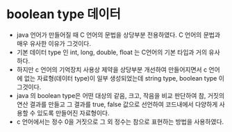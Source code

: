 # boolean type 데이터
* java 언어가 만들어질 때 C 언어의 문법을 상당부분 전용하였다. C 언어의 문법과 매우 유사한 이유가 그것이다.
* 기본 데이터 type 인 int, long, double, float 는 C언어의 기본 타입과 거의 유사하다.
* 하지만 c 언어의 기억장치 사용상 제약을 상당부분 개선하여 만들어지면서 c 언어에 없는 자료형(데이터 type)이 일부 생성되었는데 string type, boolean type 이 그것이다.
* java 의 boolean type은 어떤 대상의 같음, 크고, 작음을 비교 판단하여 참, 거짓의 연산 결과를 만들고 그 결과를 true, false 값으로 선언하여 코드내에서 다양하게 사용할 수 있도록 만들어진 자료형이다.
* c 언어에서는 정수 0을 거짓으로 그 외 정수는 참으로 표현하는 방법을 사용하였다.

